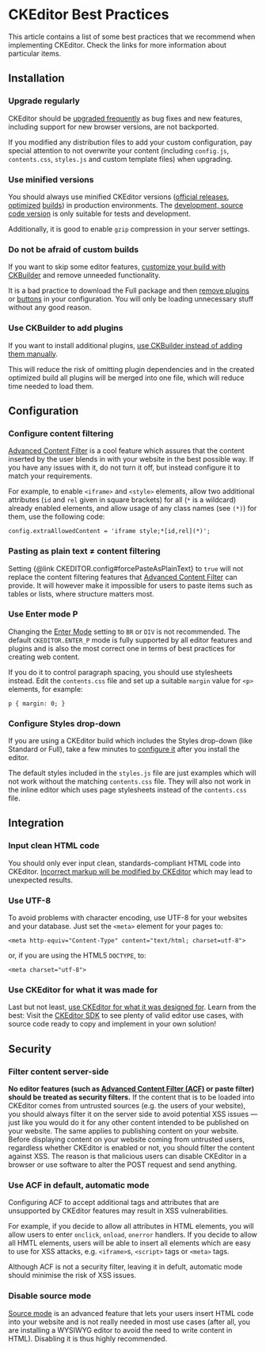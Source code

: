 <!--
Copyright (c) 2003-2017, CKSource - Frederico Knabben. All rights reserved.
For licensing, see LICENSE.md.
-->

# CKEditor Best Practices

This article contains a list of some best practices that we recommend when implementing CKEditor. Check the links for more information about particular items.

## Installation

### Upgrade regularly
CKEditor should be [upgraded frequently](#!/guide/dev_upgrade) as bug fixes and new features, including support for new browser versions, are not backported.

If you modified any distribution files to add your custom configuration, pay special attention to not overwrite your content (including `config.js`, `contents.css`, `styles.js` and custom template files) when upgrading.

### Use minified versions
You should always use minified CKEditor versions ([official releases](http://ckeditor.com/download), [optimized](https://ckeditor.com/cke4/builder) [builds](#!/guide/dev_build)) in production environments. The [development, source code version](#!/guide/dev_source) is only suitable for tests and development.

Additionally, it is good to enable `gzip` compression in your server settings.

### Do not be afraid of custom builds
If you want to skip some editor features, [customize your build with CKBuilder](https://ckeditor.com/cke4/builder) and remove unneeded functionality.

It is a bad practice to download the Full package and then [remove plugins](#!/api/CKEDITOR.config-cfg-removePlugins) or [buttons](#!/api/CKEDITOR.config-cfg-removeButtons) in your configuration. You will only be loading unnecessary stuff without any good reason.

### Use CKBuilder to add plugins
If you want to install additional plugins, [use CKBuilder instead of adding them manually](#!/guide/dev_plugins).

This will reduce the risk of omitting plugin dependencies and in the created optimized build all plugins will be merged into one file, which will reduce time needed to load them.

## Configuration

### Configure content filtering
[Advanced Content Filter](#!/guide/dev_acf) is a cool feature which assures that the content inserted by the user blends in with your website in the best possible way. If you have any issues with it, do not turn it off, but instead configure it to match your requirements.

For example, to enable `<iframe>` and `<style>` elements, allow two additional attributes (`id` and `rel` given in square brackets) for all (`*` is a wildcard) already enabled elements, and allow usage of any class names (see `(*)`) for them, use the following code:

	config.extraAllowedContent = 'iframe style;*[id,rel](*)';

### Pasting as plain text &ne; content filtering
Setting {@link CKEDITOR.config#forcePasteAsPlainText} to `true` will not replace the content filtering features that [Advanced Content Filter](#!/guide/dev_advanced_content_filter) can provide. It will however make it impossible for users to paste items such as tables or lists, where structure matters most.

### Use Enter mode P
Changing the [Enter Mode](#!/api/CKEDITOR.config-cfg-enterMode) setting to `BR` or `DIV` is not recommended. The default `CKEDITOR.ENTER_P` mode is fully supported by all editor features and plugins and is also the most correct one in terms of best practices for creating web content.

If you do it to control paragraph spacing, you should use stylesheets instead. Edit the `contents.css` file and set up a suitable `margin` value for `<p>` elements, for example:

	p { margin: 0; }

### Configure Styles drop-down
If you are using a CKEditor build which includes the Styles drop-down (like Standard or Full), take a few minutes to [configure it](#!/guide/dev_styles) after you install the editor.

The default styles included in the `styles.js` file are just examples which will not work without the matching `contents.css` file. They will also not work in the inline editor which uses page stylesheets instead of the `contents.css` file.

## Integration

### Input clean HTML code
You should only ever input clean, standards-compliant HTML code into CKEditor. [Incorrect markup will be modified by CKEditor](#!/guide/dev_basics-section-how-ckeditor-works) which may lead to unexpected results.

### Use UTF-8
To avoid problems with character encoding, use UTF-8 for your websites and your database. Just set the `<meta>` element for your pages to:

	<meta http-equiv="Content-Type" content="text/html; charset=utf-8">

or, if you are using the HTML5 `DOCTYPE`, to:

	<meta charset="utf-8">

### Use CKEditor for what it was made for
Last but not least, [use CKEditor for what it was designed for](#!/guide/dev_basics-section-what-ckeditor-is). Learn from the best: Visit the [CKEditor SDK](https://sdk.ckeditor.com/) to see plenty of valid editor use cases, with source code ready to copy and implement in your own solution!

## Security

### Filter content server-side

**No editor features (such as [Advanced Content Filter (ACF)](#!/guide/dev_acf) or paste filter) should be treated as security filters.** If the content that is to be loaded into CKEditor comes from untrusted sources (e.g. the users of your website), you should always filter it on the server side to avoid potential XSS issues &mdash; just like you would do it for any other content intended to be published on your website. The same applies to publishing content on your website. Before displaying content on your website coming from untrusted users, regardless whether CKEditor is enabled or not, you should filter the content against XSS. The reason is that malicious users can disable CKEditor in a browser or use software to alter the POST request and send anything. 

### Use ACF in default, automatic mode

Configuring ACF to accept additional tags and attributes that are unsupported by CKEditor features may result in XSS vulnerabilities.

For example, if you decide to allow all attributes in HTML elements, you will allow users to enter `onclick`, `onload`, `onerror` handlers. If you decide to allow all HMTL elements, users will be able to insert all elements which are easy to use for XSS attacks, e.g. `<iframe>`s, `<script>` tags or `<meta>` tags.

Although ACF is not a security filter, leaving it in defult, automatic mode should minimise the risk of XSS issues.

### Disable source mode

[Source mode](#!/guide/dev_sourcearea) is an advanced feature that lets your users insert HTML code into your website and is not really needed in most use cases (after all, you are installing a WYSIWYG editor to avoid the need to write content in HTML). Disabling it is thus highly recommended.

